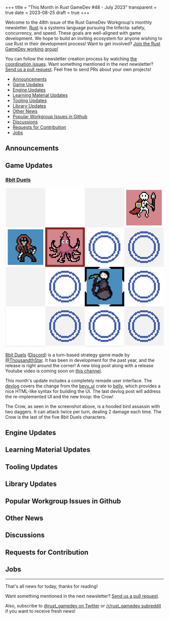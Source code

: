 +++
title = "This Month in Rust GameDev #48 - July 2023"
transparent = true
date = 2023-08-25
draft = true
+++

<!-- no toc -->

<!-- Check the post with markdownlint-->

Welcome to the 48th issue of the Rust GameDev Workgroup's
monthly newsletter.
[Rust] is a systems language pursuing the trifecta:
safety, concurrency, and speed.
These goals are well-aligned with game development.
We hope to build an inviting ecosystem for anyone wishing
to use Rust in their development process!
Want to get involved? [Join the Rust GameDev working group!][join]

You can follow the newsletter creation process
by watching [the coordination issues][coordination].
Want something mentioned in the next newsletter?
[Send us a pull request][pr].
Feel free to send PRs about your own projects!

[Rust]: https://rust-lang.org
[join]: https://github.com/rust-gamedev/wg#join-the-fun
[pr]: https://github.com/rust-gamedev/rust-gamedev.github.io
[coordination]: https://github.com/rust-gamedev/rust-gamedev.github.io/issues?q=label%3Acoordination

- [Announcements](#announcements)
- [Game Updates](#game-updates)
- [Engine Updates](#engine-updates)
- [Learning Material Updates](#learning-material-updates)
- [Tooling Updates](#tooling-updates)
- [Library Updates](#library-updates)
- [Other News](#other-news)
- [Popular Workgroup Issues in Github](#popular-workgroup-issues-in-github)
- [Discussions](#discussions)
- [Requests for Contribution](#requests-for-contribution)
- [Jobs](#jobs)

<!--
Ideal section structure is:

```
### [Title]

![image/GIF description](image link)
_image caption_

A paragraph or two with a summary and [useful links].

_Discussions:
[/r/rust](https://reddit.com/r/rust/todo),
[twitter](https://twitter.com/todo/status/123456)_

[Title]: https://first.link
[useful links]: https://other.link
```

If needed, a section can be split into subsections with a "------" delimiter.
-->

## Announcements

## Game Updates

### [8bit Duels][8bit-gh]

![Screenshot featuring the new enemiy: the crow](8bit-duels-game.png)

[8bit Duels][8bit-gh] ([Discord][8bit-dis]) is a turn-based strategy game made
by [@ThousandthStar]. It has been in development for the past year,
and the release is right around the corner!
A new blog post along with a release Youtube video is coming soon
on [this channel][8bit-yt].

This month's update includes a completely remade user interface.
The [devlog][8bit-devlog] covers the change from the [bevy_ui] crate
to [belly], which provides a nice HTML-like syntax for building the UI.
The last devlog post will address the re-implemented UI and the new troop: the Crow!

The Crow, as seen in the screenshot above, is a hooded bird assassin with two daggers.
It can attack twice per turn, dealing 2 damage each time. The Crow is the last of
the five 8bit Duels characters.

[@ThousandthStar]: https://github.com/ThousandthStar
[8bit-gh]: https://github.com/ThousandthStar/8bit-duels
[8bit-dis]: https://discord.com/invite/NbBcF4bGU5
[8bit-yt]: https://youtube.com/channel/UCllwuaF9ac8sNni8v03GomQ
[8bit-devlog]: https://thousandthstar.github.io/posts/8bd/8bd-part7
[bevy_ui]: https://lib.rs/bevy_ui
[belly]: https://github.com/jkb0o/belly

## Engine Updates

## Learning Material Updates

## Tooling Updates

## Library Updates

## Popular Workgroup Issues in Github

<!-- Up to 10 links to interesting issues -->

## Other News

<!-- One-liners for plan items that haven't got their own sections. -->

## Discussions

<!-- Links to handpicked reddit/twitter/urlo/etc threads that provide
useful information -->

## Requests for Contribution

<!-- Links to "good first issue"-labels or direct links to specific tasks -->

## Jobs

<!-- An optional section for new jobs related to Rust gamedev -->

------

That's all news for today, thanks for reading!

Want something mentioned in the next newsletter?
[Send us a pull request][pr].

Also, subscribe to [@rust_gamedev on Twitter][@rust_gamedev]
or [/r/rust_gamedev subreddit][/r/rust_gamedev] if you want to receive fresh news!

<!--
TODO: Add real links and un-comment once this post is published
**Discuss this post on**:
[/r/rust_gamedev](TODO),
[Mastodon](TODO),
[Twitter](TODO),
[Discord](https://discord.gg/yNtPTb2).
-->

[/r/rust_gamedev]: https://reddit.com/r/rust_gamedev
[@rust_gamedev]: https://twitter.com/rust_gamedev
